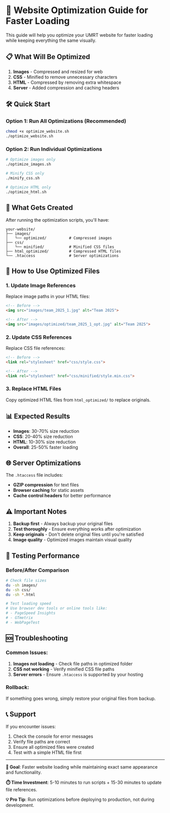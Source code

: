 # 🚀 Website Optimization Guide for Faster Loading

This guide will help you optimize your UMRT website for faster loading while keeping everything the same visually.

## 📋 What Will Be Optimized

1. **Images** - Compressed and resized for web
2. **CSS** - Minified to remove unnecessary characters
3. **HTML** - Compressed by removing extra whitespace
4. **Server** - Added compression and caching headers

## 🛠️ Quick Start

### Option 1: Run All Optimizations (Recommended)
```bash
chmod +x optimize_website.sh
./optimize_website.sh
```

### Option 2: Run Individual Optimizations
```bash
# Optimize images only
./optimize_images.sh

# Minify CSS only
./minify_css.sh

# Optimize HTML only
./optimize_html.sh
```

## 📁 What Gets Created

After running the optimization scripts, you'll have:

```
your-website/
├── images/
│   └── optimized/          # Compressed images
├── css/
│   └── minified/           # Minified CSS files
├── html_optimized/         # Compressed HTML files
└── .htaccess               # Server optimizations
```

## 🔄 How to Use Optimized Files

### 1. Update Image References
Replace image paths in your HTML files:
```html
<!-- Before -->
<img src="images/team_2025_1.jpg" alt="Team 2025">

<!-- After -->
<img src="images/optimized/team_2025_1_opt.jpg" alt="Team 2025">
```

### 2. Update CSS References
Replace CSS file references:
```html
<!-- Before -->
<link rel="stylesheet" href="css/style.css">

<!-- After -->
<link rel="stylesheet" href="css/minified/style.min.css">
```

### 3. Replace HTML Files
Copy optimized HTML files from `html_optimized/` to replace originals.

## 📊 Expected Results

- **Images**: 30-70% size reduction
- **CSS**: 20-40% size reduction  
- **HTML**: 10-30% size reduction
- **Overall**: 25-50% faster loading

## 🌐 Server Optimizations

The `.htaccess` file includes:
- **GZIP compression** for text files
- **Browser caching** for static assets
- **Cache control headers** for better performance

## ⚠️ Important Notes

1. **Backup first** - Always backup your original files
2. **Test thoroughly** - Ensure everything works after optimization
3. **Keep originals** - Don't delete original files until you're satisfied
4. **Image quality** - Optimized images maintain visual quality

## 🧪 Testing Performance

### Before/After Comparison
```bash
# Check file sizes
du -sh images/
du -sh css/
du -sh *.html

# Test loading speed
# Use browser dev tools or online tools like:
# - PageSpeed Insights
# - GTmetrix
# - WebPageTest
```

## 🆘 Troubleshooting

### Common Issues:
1. **Images not loading** - Check file paths in optimized folder
2. **CSS not working** - Verify minified CSS file paths
3. **Server errors** - Ensure `.htaccess` is supported by your hosting

### Rollback:
If something goes wrong, simply restore your original files from backup.

## 📞 Support

If you encounter issues:
1. Check the console for error messages
2. Verify file paths are correct
3. Ensure all optimized files were created
4. Test with a simple HTML file first

---

**🎯 Goal**: Faster website loading while maintaining exact same appearance and functionality.

**⏱️ Time Investment**: 5-10 minutes to run scripts + 15-30 minutes to update file references.

**💡 Pro Tip**: Run optimizations before deploying to production, not during development.
